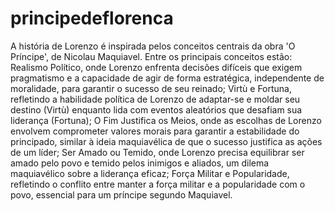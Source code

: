 # principedeflorenca

A história de Lorenzo é inspirada pelos conceitos centrais da obra 'O Príncipe', de Nicolau Maquiavel. Entre os principais conceitos estão: Realismo Político, onde Lorenzo enfrenta decisões difíceis que exigem pragmatismo e a capacidade de agir de forma estratégica, independente de moralidade, para garantir o sucesso de seu reinado; Virtù e Fortuna, refletindo a habilidade política de Lorenzo de adaptar-se e moldar seu destino (Virtù) enquanto lida com eventos aleatórios que desafiam sua liderança (Fortuna); O Fim Justifica os Meios, onde as escolhas de Lorenzo envolvem comprometer valores morais para garantir a estabilidade do principado, similar à ideia maquiavélica de que o sucesso justifica as ações de um líder; Ser Amado ou Temido, onde Lorenzo precisa equilibrar ser amado pelo povo e temido pelos inimigos e aliados, um dilema maquiavélico sobre a liderança eficaz; Força Militar e Popularidade, refletindo o conflito entre manter a força militar e a popularidade com o povo, essencial para um príncipe segundo Maquiavel.
